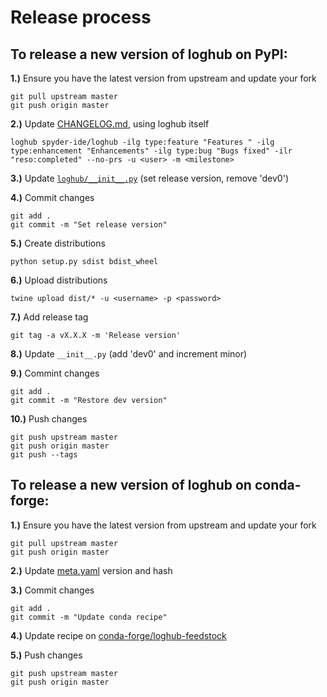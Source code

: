 # Release process

## To release a new version of **loghub** on PyPI:

**1.)** Ensure you have the latest version from upstream and update your fork

    git pull upstream master
    git push origin master

**2.)** Update [CHANGELOG.md](https://github.com/spyder-ide/loghub/blob/master/CHANGELOG.md), using loghub itself

    loghub spyder-ide/loghub -ilg type:feature "Features " -ilg type:enhancement "Enhancements" -ilg type:bug "Bugs fixed" -ilr "reso:completed" --no-prs -u <user> -m <milestone>

**3.)** Update [`loghub/__init__.py`](https://github.com/spyder-ide/loghub/blob/master/loghub/__init__.py) (set release version, remove 'dev0')

**4.)** Commit changes

    git add .
    git commit -m "Set release version"

**5.)** Create distributions

    python setup.py sdist bdist_wheel

**6.)** Upload distributions

    twine upload dist/* -u <username> -p <password>

**7.)** Add release tag

    git tag -a vX.X.X -m 'Release version'

**8.)** Update `__init__.py` (add 'dev0' and increment minor)

**9.)** Commint changes

    git add . 
    git commit -m "Restore dev version"

**10.)** Push changes
    
    git push upstream master
    git push origin master
    git push --tags

## To release a new version of **loghub** on conda-forge:

**1.)** Ensure you have the latest version from upstream and update your fork

    git pull upstream master
    git push origin master

**2.)** Update [meta.yaml](https://github.com/spyder-ide/loghub/blob/master/conda.recipe/meta.yaml) version and hash

**3.)** Commit changes

    git add .
    git commit -m "Update conda recipe"

**4.)** Update recipe on [conda-forge/loghub-feedstock](https://github.com/conda-forge/loghub-feedstock)

**5.)** Push changes

    git push upstream master
    git push origin master
